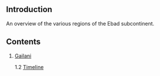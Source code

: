 ## Introduction

An overview of the various regions of the Ebad subcontinent.

## Contents

1. [Gailani](/games/Ebad/regions/Gailani/README.md)

    1.2 [Timeline](/games/Ebad/regions/Gailani/timeline.md)

